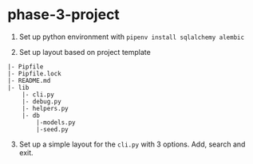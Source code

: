 # phase-3-project

1. Set up python environment with 
```pipenv install sqlalchemy alembic```

2. Set up layout based on project template
```
|- Pipfile
|- Pipfile.lock
|- README.md
|- lib
    |- cli.py
    |- debug.py
    |- helpers.py
    |- db
        |-models.py
        |-seed.py
```

3. Set up a simple layout for the ```cli.py``` with 3 options. Add, search and exit.